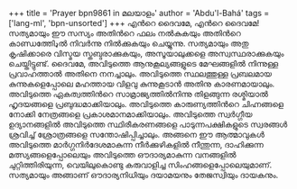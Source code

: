 +++
title = 'Prayer bpn9861 in മലയാളം'
author = 'Abdu'l-Bahá'
tags = ['lang-ml', 'bpn-unsorted']
+++
എന്‍റെ ദൈവമേ, എന്‍റെ ദൈവമേ! സത്യമായും ഈ സസ്യം അതിന്‍റെ ഫലം നല്‍കുകയും അതിന്‍റെ കാണ്ഡത്തിേډല്‍ നിവര്‍ന്നു നില്‍ക്കുകയും ചെയ്യുന്നു. സത്യമായും അതു കൃഷിക്കാരെ വിസ്മയ സ്തബ്ദരാക്കുകയും, അസൂയാലുക്കളെ അസ്വസ്ഥരാക്കുകയും ചെയ്തിട്ടുണ്ട്. ദൈവമേ, അവിടുത്തെ ആനുകൂല്യങ്ങളുടെ മേഘങ്ങളില്‍ നിന്നുള്ള പ്രവാഹത്താല്‍ അതിനെ നനച്ചാലും. അവിടുത്തെ സ്ഥലത്തുള്ള പ്രബലമായ കുന്നുകളെപ്പോലെ മഹത്തായ വിളവു കുന്നുകൂടാന്‍ അതിനു കാരണമായാലും. അവിടുത്തെ ഏകത്വത്തിന്‍റെ സാമ്രാജ്യത്തില്‍നിന്നു തിളങ്ങുന്ന രശ്മിയാല്‍ ഹൃദയങ്ങളെ പ്രബുദ്ധമാക്കിയാലും. അവിടുത്തെ കാരുണ്യത്തിന്‍റെ ചിഹ്നങ്ങളെ നോക്കി നേത്രങ്ങളെ പ്രകാശമാനമാക്കിയാലും. അവിടുത്തെ സ്വര്‍ഗ്ഗീയ ഉദ്യാനങ്ങളില്‍ അവിടുത്തെ സ്ഥിരീകരണങ്ങളെ പാടുന്നപക്ഷികളുടെ സ്വരങ്ങള്‍ ശ്രവിച്ച് ശ്രോത്രങ്ങളെ സന്തോഷിപ്പിച്ചാലും. അങ്ങനെ ഈ ആത്മാവുകള്‍ അവിടുത്തെ മാര്‍ഗ്ഗനിര്‍ദേശമാകുന്ന നീര്‍ക്കുഴികളില്‍ നീന്തുന്ന, ദാഹിക്കുന്ന മത്സ്യങ്ങളെപ്പോലെയും അവിടുത്തെ ഔദാര്യമാകുന്ന വനങ്ങളില്‍ ചുറ്റിത്തിരിയുന്ന, വെയിലുകൊണ്ടു കരുവാളിച്ച സിംഹങ്ങളെപ്പോലെയുമാണ്. സത്യമായും അങ്ങാണ് ഔദാര്യനിധിയും ദയാമയനും തേജസ്വിയും ദായകനും.
